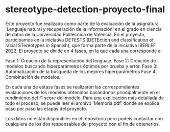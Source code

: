 # stereotype-detection-proyecto-final
Este proyecto fue realizado como parte de la evaluación de la asignatura 'Lenguaje natural y recuperación de la información' en el grado en ciencia de datos de la Universidad
Politécnica de Valencia. En el proyecto, participamos en la iniciativa DETESTS (DETEction and classification of racial STereotypes in Spanish), que forma parte de la
iniciativa IBERLEF 2022. El proyecto se divide en 4 fases, en la que cada una corresponde a:

  Fase 1: Creación de la representación del lenguaje.
  Fase 2: Creación de modelos buscando hiperparámetros óptimos por prueba y error.
  Fase 3: Automatización de la búsqueda de los mejores hiperparámetros
  Fase 4: Combinación de modelos.
  
En cada una de estass fases se realizaron las correspondientes evalauciones de los modelos obtenidos basándonos principalmente en el rendimiento del f1 score del modelo.
Para una explicación más detallada de todo el proceso, se puede leer el archivo 'Memoria.pdf' donde se explica paso por paso las etapas del proyecto.

Los datos no están disponibles en el repositorio pero podeis contactar con cualquiera de los dos responsables del proyecto con el fin de obtenerlos.
